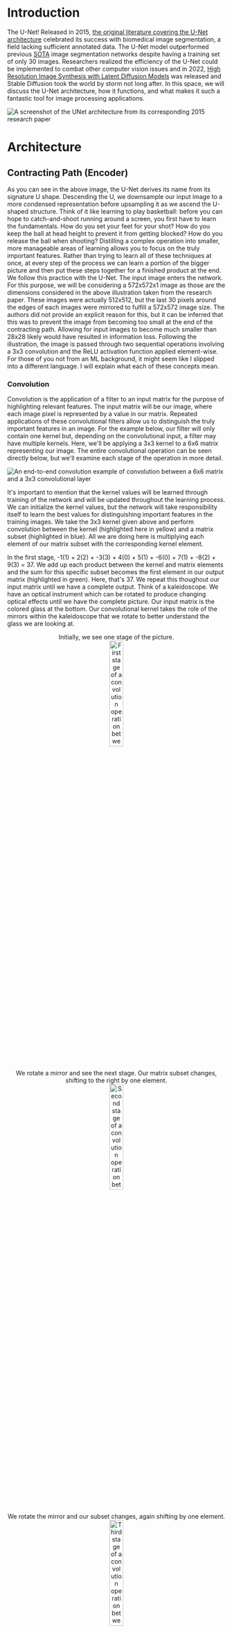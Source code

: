 # Introduction

The U-Net! Released in 2015, [the original literature covering the U-Net architecture](https://arxiv.org/abs/1505.04597) celebrated its success with biomedical image segmentation, a field lacking sufficient annotated data. The U-Net model outperformed previous [SOTA](https://github.com/ejohansson13/concepts_explained/blob/main/Acronyms.md) image segmentation networks despite having a training set of only 30 images. Researchers realized the efficiency of the U-Net could be implemented to combat other computer vision issues and in 2022, [High Resolution Image Synthesis with Latent Diffusion Models](https://arxiv.org/abs/2112.10752) was released and Stable Diffusion took the world by storm not long after. In this space, we will discuss the U-Net architecture, how it functions, and what makes it such a fantastic tool for image processing applications.

![A screenshot of the UNet architecture from its corresponding 2015 research paper](/UNet/Images/unet_architecture.png)
# Architecture

## Contracting Path (Encoder)

As you can see in the above image, the U-Net derives its name from its signature U shape. Descending the U, we downsample our input image to a more condensed representation before upsampling it as we ascend the U-shaped structure. Think of it like learning to play basketball: before you can hope to catch-and-shoot running around a screen, you first have to learn the fundamentals. How do you set your feet for your shot? How do you keep the ball at head height to prevent it from getting blocked? How do you release the ball when shooting? Distilling a complex operation into smaller, more manageable areas of learning allows you to focus on the truly important features. Rather than trying to learn all of these techniques at once, at every step of the process we can learn a portion of the bigger picture and then put these steps together for a finished product at the end. We follow this practice with the U-Net. The input image enters the network. For this purpose, we will be considering a 572x572x1 image as those are the dimensions considered in the above illustration taken from the research paper. These images were actually 512x512, but the last 30 pixels around the edges of each images were mirrored to fulfill a 572x572 image size. The authors did not provide an explicit reason for this, but it can be inferred that this was to prevent the image from becoming too small at the end of the contracting path. Allowing for input images to become much smaller than 28x28 likely would have resulted in information loss. Following the illustration, the image is passed through two sequential operations involving a 3x3 convolution and the ReLU activation function applied element-wise. For those of you not from an ML background, it might seem like I slipped into a different language. I will explain what each of these concepts mean.  

### Convolution
Convolution is the application of a filter to an input matrix for the purpose of highlighting relevant features. The input matrix will be our image, where each image pixel is represented by a value in our matrix. Repeated applications of these convolutional filters allow us to distinguish the truly important features in an image. For the example below, our filter will only contain one kernel but, depending on the convolutional input, a filter may have multiple kernels. Here, we'll be applying a 3x3 kernel to a 6x6 matrix representing our image. The entire convolutional operation can be seen directly below, but we'll examine each stage of the operation in more detail.

![An end-to-end convolution example of convolution between a 6x6 matrix and a 3x3 convolutional layer](/UNet/Images/convolution_with_calculations.png)

It's important to mention that the kernel values will be learned through training of the network and will be updated throughout the learning process. We can initialize the kernel values, but the network will take responsibility itself to learn the best values for distinguishing important features in the training images. We take the 3x3 kernel given above and perform convolution between the kernel (highlighted here in yellow) and a matrix subset (highlighted in blue). All we are doing here is multiplying each element of our matrix subset with the corresponding kernel element.

In the first stage, -1(1) + 2(2) + -3(3) + 4(0) + 5(1) + -6(0) + 7(1) + -8(2) + 9(3) = 37. We add up each product between the kernel and matrix elements and the sum for this specific subset becomes the first element in our output matrix (highlighted in green). Here, that's 37. We repeat this thoughout our input matrix until we have a complete output. Think of a kaleidoscope. We have an optical instrument which can be rotated to produce changing optical effects until we have the complete picture. Our input matrix is the colored glass at the bottom. Our convolutional kernel takes the role of the mirrors within the kaleidoscope that we rotate to better understand the glass we are looking at. 
<p align="center" width="100%">
  Initially, we see one stage of the picture. <br>
  <img src="/UNet/Images/cwc_first_stage.png" alt="First stage of a convolution operation between a matrix and a kernel" width="25%">
</p>

<p align="center" width="100%">
  We rotate a mirror and see the next stage. Our matrix subset changes, shifting to the right by one element. <br>
  <img src="/UNet/Images/cwc_second_stage.png" alt="Second stage of a convolution operation between a matrix and a kernel" width="25%"> 
</p>
 
<p align="center" width="100%">
  We rotate the mirror and our subset changes, again shifting by one element. <br>
  <img src="/UNet/Images/cwc_third_stage.png" alt="Third stage of a convolution operation between a matrix and a kernel" width="25%">  
</p>

<p align="center" width="100%">
  And again, completing the topmost row. For every step in our convolutional operation, the relevant matrix subset will be in blue.<br>
  <img src="/UNet/Images/cwc_fourth_stage.png" alt="Fourth stage of a convolution operation between a matrix and a kernel" width="25%">  
</p>

So far, we have only been looking at the top row of the kaleidoscope image. And so we shift the lens down slightly to the next stage. Accordingly, our matrix subset will shift down one row, and we will repeat the above process for the next row in our matrix. A lot of the image will look the same but we have swapped the topmost row for the next row down. ![Second row of a convolution operation between a matrix and a kernel](/UNet/Images/cwc_second_row.png) We complete the second row, shift down, and perform the same operations on the third row in our matrix. ![Third row of a convolution operation between a matrix and a kernel](/UNet/Images/cwc_third_row.png) We shift down another row and arrive at all the information our kaleidoscope has to offer and correspondingly all the information our kernel has taken from our input matrix. ![Fourth row of a convolution operation between a matrix and a kernel](/UNet/Images/cwc_fourth_row.png) 
As you can see in the example, our input matrix is 6x6 while our output matrix is 4x4. The reason for this decrease in size is that as we move the kernel around the input matrix, we lose out on the edgemost matrix elements. Convolution discards the edges of the image due to the incomplete context around those pixels, similar to our example.

#### Stride, Padding, and Kernel Size

Convolution is a more complex operation than the example presented above. Now that we've walked through a simplified example, let's touch on some more details of its functionality. 

##### Stride
Stride determines how our kernel moves around our input matrix. In our example above, we utilized a 3x3 kernel to filter our 6x6 input matrix. Our kernel shifted by one value as it maneuvred through our matrix. Our kernel operated with a stride of 1. The matrix subsets that interacted with our kernel are highlighted in blue below.
<p align="center" width="100%">
  <img src="/UNet/Images/convolution_stride_1.png" width="55%">
</p>

We can see that our kernel interacted with one 3x3 submatrix before shifting and interacting with the adjacent 3x3 submatrix. This is a stride of 1. If our kernel operated with a stride of 2, it would "skip" a value and operate on the next 3x3 submatrix. Let's look at which submatrices would be used if our kernel operated with a stride of 3.

<p align="center" width="100%">
  <img src="/UNet/Images/convolution_stride_3.png" width="55%">
</p>

Our kernel starts with the same initial submatrix. It then strides 3 values and selects the next submatrix. Reaching the end of the row, it shifts down. With a stride of 1, it would shift down by one row. But, our stride defines both how our kernel moves horizontally as well as vertically. With a stride of 3, we shift down by 3 values. Our next submatrix is selected. We then shift horizontally by another 3 values and arrive at the end of our input matrix. This leaves us with far fewer submatrices that interact with our kernel, which affects the size of our output matrix. We can visualize this below.

<p align="center" width="100%">
  <img src="/UNet/Images/convolution_stride_3_result.png" width="55%">
</p>

Our initial convolution operation with a stride of 1 gave us an output matrix of 4x4. With a stride of 3, the same convolutional kernel outputs a 2x2 matrix. Changing our stride changes the number of times our kernel interacts with our input matrix elements. With a stride of 3, it still touches every matrix element, but there are no overlapping values in our submatrices. Each 3x3 submatrix is isolated, convolved, then dispatched for the next submatrix. In contrast, our convolution with a stride of 1 had multiple overlapping values between operations. This allows the kernel to consider both the current window of data and its relation to our previous window, offering a comprehensive view of both the current submatrix and its broader context of neighboring data. Lengthening the stride narrows the kernel's focus to a singular window at a time and eliminates the context gleaned from shared values between operations. 

##### Padding
Another convolutional element is padding. Padding also affects the size of our convolutional output. In our initial example, we convolve a 6x6 input matrix and output a 4x4 matrix. Some information on the border of our matrix is lost because of the lack of corresponding context. Values along the edge of our matrix are minimized as they have fewer options to interact with the kernel. In order to mitigate that information loss, we can employ padding. Padding insulates our input matrix by appending it with rows and columns of additional data. The additional data offers broader context for our border values and allows them to be accordingly absorbed by our convolution function. This data usually follows one of two functions: mirroring or zeroing.

<p align="center" width="100%">
  <img src="/UNet/Images/convolution_padding_mirror.png" width="55%">
</p>

Mirroring, as seen above, involves copying the adjacent outer elements. The intuition behind mirroring is to extend the matrix with identical values to those along the border, ensuring the broader context extending our image follows the same distribution as our original matrix values. In our example above we padded by 1. We added 1 row on top of our matrix, 1 row along the bottom, 1 column to the left of our matrix, and 1 column to the right. We can pad by any number, up until duplicating the matrix height and width. Beyond that, there is no additional data to mirror. In the U-Net paper, input images to the network were 512x512 but were padded through mirroring to 572x572 to preserve coherency as the image features were downsampled. Increasing our image size by 15 in all directions requires mirroring the last 15 rows and columns of the input matrix.

<p align="center" width="100%">
  <img src="/UNet/Images/convolution_padding_zeros.png" width="55%">
</p>

An alternative option for padding is to pad with zeros. As demonstrated above, padding with zeros is autological. We append our input matrix with zeros along the border, extending our data to allow for the border values to factor into our convolutional operation. Padding with zeros diverges from mirroring in the emphasis placed along the border values. While mirroring emphasizes homogeneity in the extension of our input data, padding with zeros prefers to attend to the matrix's original data. It extends our input matrix by zeros, increasing our height and width but not compromising our original data. Instead we append zeros to prevent the new data from conflicting with our original input.

<p align="center" width="100%">
  <img src="/UNet/Images/convolution_padding_results.png" width="55%">
</p>

Above, we can see the results of either padding operation when convolved with our original 3x3 kernel. As you can see, in both cases, our output matrix has the same height and width as our input matrix. Padding by 1 preserves the dimensionality of our image and prevents the slight shrinkage of data that would otherwise occur. Additionally, you can see that the only disctinction between the output matrices lies along the edges. This is where we padded the image and logically this is where the difference is visualized. In fact, the inner 4x4 matrix are not only identical to each other, but identical to the original 4x4 output matrix we received from our convolution without padding, demonstrated below. 

<p align="center" width="100%">
  <img src="/UNet/Images/convolution_original_result.png" width="55%">
</p>

Padding allows control over the height and width of our output matrix without affecting the core values propagated throughout our network. By controlling the amount we pad to our input matrix, we have direct control over the size of our output matrix. If we want to preserve our height and width, we can pad by 1. If we actually want to increase the size of our output matrix, we can simply pad by a larger number. Regardless of our padding, we conserve both the values at the center of our output matrix and the center of our image. We don't have to worry about padding distorting our data perspective, as padding symmetrically always centers our input data. However, padding by too much would propagate nonsensical values along the edges of our output matrix. For that reason, our amount of padding is normally relatively small in proportion to our overall input matrix size. 

##### Kernel Size
The last convolutional variable we'll cover in this section is kernel size. In both the example above and the majority of the U-Net, 3x3 kernels are used for convolution. 3x3 convolutions are fairly ubiquitous throughout machine learning architectures. They offer a local context without considering too many values for each operation. Convolution with a 3x3 kernel ensures that only adjacent values are considered at every step. It also prevents overt downsizing of our matrix dimensions. Let's look at an example with a 5x5 convolutional kernel.

<p align="center" width="100%">
  <img src="/UNet/Images/convolution_kernel_five_by_five.png" width="55%">
</p>

As we can see, increasing our kernel to 5x5 has resulted in a decrease in the size of our output matrix. Considering more values at a time results in fewer operations needed to consider the entirety of our input matrix. 

<p align="center" width="100%">
  <img src="/UNet/Images/convolution_kernel_size_results.png" width="55%">
</p>

If we compare our output matrices between convolution with a 3x3 kernel and a 5x5 kernel, it's difficult to observe much similarity. Broadening the window for every convolution operation can result in an unbalanced impression of certain features in the data. Some features are overemphasized, while others seem to be underemphasized. 





Conclusion disclaimer: For the rest of this page, our convolution operations will be with a stride of 1 and padding 0, unless explicitly mentioned. 

### Rectified Linear Unit
Now that we thoroughly understand convolution, let's talk about activation functions. Continuing with our matrix example, we can take our output matrix and apply an element-wise activation function. An activation function takes in a value and acts like a security checkpoint at the airport. At the airport, if you have a bottle with liquid over a certain volume, you must empty it before continuing. Rules are in place and if you fall short of those rules, you alter your input before proceeding. Depending on the value input to the activation function, it may allow that value to pass unaffected or reject the value and replace it with 0. These actions will also change dependent on the respective activation function. The rectified linear unit (ReLU) activation function allows all nonnegative values to pass, and rejects negative values, setting them to 0.
<p align="center" width="100%">
  <img src="/UNet/Images/relu_activation_function.png" alt="A graph demonstrating the Rectified Linear Unit activation function" width="25%">
</p>

After passing our output matrix through the ReLU activation function, we have the following matrix. As you can see, only negative values were affected.
<p align="center" width="100%">
  <img src="/UNet/Images/matrix_after_activation.png" width="55%">
</p>

By passing our output matrix through this activation function, we are zeroing all negative values. This is important. Activation functions take on the nonlinear responsibility of our network. Without introducing any nonlinearity, we are bounding our network to linear representations. Regardless of our architecture or number of layers, a combination of linear operations will always result in a linear output and fail to capture a more complex relationship. This is illustrated in the graph below. We have a simple linear relationship (y=2x) and a more complex linear relationship (y=5(2(x-1)-2)-5). Both are attempting to model the quadratic relationship \(y= x^2\).
<p align="center" width="100%">
  <img src="/UNet/Images/linear_vs_nonlinear.png" alt="A simple example of linear operations failing to capture more complex data relationships"               width="30%">
</p>
  
Expressing this idea in 2-dimensions might seem reductive, but we can see that regardless of the number of operations in our linear relationship, we fail to adequately represent the quadratic curve. We can better capture it at a single instance, but linear operations will always fail to correctly model nonlinear relationships. Nonlinear activation functions allow us to represent more complex relationships in our data, a critical aspect of machine learning models. [Here is a video of Andrew Ng on nonlinear activation functions](https://www.youtube.com/watch?v=NkOv_k7r6no), explaining their functionality and importance if you want to learn more.

### Down-sampling (Max Pooling)
The stages mentioned above are repeated twice. Our initial image is passed through a convolution operation, then ReLU, and that result is passed through another round of convolution and activation functions. Next, we arrive at the downsampling step, illustrated in the below diagram with a red arrow.
<p align="center" width="100%">
  <img src="/UNet/Images/first_downsampling_step.png" alt="The first max pooling operation performed on the contracting path of the U-Net" 
        width="10%">
</p>

To downsample our matrix output, we perform a 2x2 max pooling operation. Max pooling maintains the most essential features of our image while condensing our information. Preservation of information while downsampling is crucial. Ultimately, our image will be condensed to a 28x28 representation. Any information lost during that compression will lead to poorer results at the final output of our model. Below, we can revisit our matrix example. To preserve size, let's keep the matrix after one convolution operation and activation function, rather than performing the dual operations used in the U-Net. At each 2x2 matrix subset, we will highlight the most relevant value and pass it on to our output matrix (highlighted in green).
<p align="center" width="100%">
  <img src="/UNet/Images/max_pooling.png" alt="Example of a max pooling operation transforming a 4x4 matrix into a 2x2 matrix" width="35%">
</p>

By emphasizing the most relevant features in our image, we are also diminishing the less important features. The network becomes less concerned with discoloration or lighting of an image and focuses on the critical features of the objects contained within the image.

Following the convolution, ReLU, and now max pooling operations, the most relevant features of the image have been highlighted for the network to learn. Distlling our higher-dimension image to a lower-dimension representation allows for easier and faster computations, especially when our images aren't 4x4 as in the example above, but 568x568. With each max pooling operation, we decrease our total number of pixels by 75%, halving both the number of rows and the number of columns in our matrix. By halving our matrix both horizontally and vertically, we have arrived at a much more compact image representation. 

### Channels
Let's take a step back and revisit convolution. They have an important feature I didn't touch on, channels. Channels are the third dimension for our image matrices. Similar to how images have a height and width, they also have channels. Channels represent the number of distinct spaces offering information on our image. Think of channels as a stack of our images. Each version of the image in the stack is a channel. Each channel in our stack offers a different perspective on our image. 

One way to think of this is through the RGB color space. RGB images are stored with three channels: red, green, and blue. Each channel focuses on one color in the image. We can look at the below image of a lake separated to its respective red, green, and blue channels. One channel in our image focuses on the intensity of red in the image. Another focuses on the green in our image, while the third channel focuses on the blue.
<p align="center" width="100%">
  <img src="/UNet/Images/image_channels.png" alt="An example image broken down to its respective red, green, and blue channels." width="75%">
</p>

Since we know that each image is a matrix, we can also consider channels as a stack of matrices. Each matrix in our stack corresponds to one channel in our image. Similar to above, our image will have three channels, one for each of the RGB colors. Therefore, our stack will have three matrices. Each matrix has the same height, width, and number of pixels. Each cell in our matrices corresponds to one pixel of our image. The value of each cell illustrates the magnitude of the channel-specific color in that pixel of our image. In the example below, these values will range from 0-1, with 0 demonstrating no magnitude and 1 representing absolute magnitude. As we can see, the upper-left pixel in our image appears to be fairly split between red and blue with a smaller emphasis on green. The bottom-left pixel appears to have a heavy red influence, but green and blue are also apparent in that image pixel.
<p align="center" width="100%">
  <img src="/UNet/Images/channels.png" alt="An image matrix with pixel values corresponding to its red, green, and blue channels." width="25%">
</p>

The examples above explain the concept of image channels by tying each channel to one of the RGB colors. However, channels don’t have to be restricted to the color space. Channels can represent any image feature, and often represent image information we take for granted visually, but are essential to a computer’s comprehension. Presenting an image in more channels offers more information on its features and gives the network more opportunities to learn image information.

The alternative to multiple channels for an image is only one channel. This is known as grayscale. If an image only has one channel, it lacks all of the other information we described. There is no information on color, saturation or anything besides the intensity of gray shading. A 0 in a pixel would represent white, and a 1 would represent black. Grayscale images only need one channel for information. When performing convolution, we control the number of channels in our output, allowing the network to broaden its image understanding. It can go beyond grayscale, and process multiple image features from different perspectives. In the paper, the first convolutional operation receives a grayscale image as input and converts it to 64 channels representing the image features. That diagram is presented below.
<p align="center" width="100%">
  <img src="/UNet/Images/unet_first_conv.png" width="10%">
</p>

Every rectangle indicating the image features will have the height and width dimensions near the bottom of the rectangle and the number of channels above the rectangle. A 572x572x1 image is input and broadened to 570x570x64. Our input image only holds one channel, as the biomedical images the network was trained on are all in grayscale. If we were training on RGB images, we could feed in images with 3 channels (572x572x3) and still have a 570x570x64 sized output. Convolution allows total control of the number of channels in an output image. Let's take a look at how that works.

### Convolution with Multiple Channels

In our initial convolution example, we explained that our convolutional filter would only contain one kernel. This was a simplified example. For more complex examples, i.e. when dealing with images with multiple channels, a convolutional filter is a collection of kernels, with one kernel for each input channel. When changing the number of channels in an output image through convolution, one filter exists for each output channel. Let's consider a multi-kernel, multi-filter example, expanding our convolution example from earlier before scaling up to the dimensions used in the paper.

In our earlier convolution example, we treated a singular 6x6 matrix as a grayscale image. Now let's consider a two-channel image. We'll have two 6x6 matrices representing our image. Those matrices are given below, and will be highlighted in their respective colors throughout the illustration. Keep in mind this is an example, so the values for the image, convolutional kernels, and output are all arbitrary.
<p align="center" width="100%">
  <img src="/UNet/Images/two_channel_image.png" width="45%">
</p>

If we want to expand this image to 3 channels, we would have one filter for each output channel we hope to generate. We would need three filters. Each filter would have one kernel for each channel of our input image. For us, that means each filter will have two kernels. That gives us three filters (one for each output channel), each with two kernels (one for each input channel). The filters are given below and will be highlighted in yellow throughout the example.
<p align="center">
  <img src="/UNet/Images/unet_filter1.png" width="30%" />
</p>
<p align="center">
  <img src="/UNet/Images/unet_filter2.png" width="30%" />
</p>
<p align="center">
  <img src="/UNet/Images/unet_filter3.png" width="30%" />
</p>

Now, let's perform convolution with these three filters. Each kernel corresponds to one image input channel. The first kernel in each filter will only interact with the first image channel and the second kernel in each filter will only ever interact with the second image channel. Feeding in our image, we repeat the same convolutional process described above. To save space, I've abstracted the calculations, but feel free to work them out for yourself.
<p align="center" width="100%">
  <img src="/UNet/Images/unet_conv_filter1.png" width="45%">
</p>

We move on to the second convolutional filter and repeat our convolution across both kernels. Each kernel interacts with one image channel and we output two matrices.
<p align="center" width="100%">
  <img src="/UNet/Images/unet_conv_filter2.png" width="45%">
</p>

We repeat the process with our third and final filter, applying its two kernels across our input image.
<p align="center" width="100%">
  <img src="/UNet/Images/unet_conv_filter3.png" width="45%">
</p>

We've taken our 6x6x2 image input and, through convolution, arrived at 6 4x4 matrices for our output. You can see these matrices below.
<p align="center" width="100%">
  <img src="/UNet/Images/unet_total_conv_1.png" width="75%">
</p>

You'll notice we want a 4x4x3 output, but we currently have 6 matrices. Each convolutional filter is responsible for one channel of our output image, so we sum across each filter. This is as simple as matrix addition and gives our expected image output of 4x4x3. That addition is illustrated below, along with the overall convolution result.
<p align="center" width="100%">
  <img src="/UNet/Images/unet_total_conv_2.png" width="65%">
</p>
<p align="center" width="100%">
  <img src="/UNet/Images/unet_total_conv_3.png" width="70%">
</p>

We have transformed our 6x6x2 input matrix into a 4x4x3 output. Convolution allowed the broadening of our two-channel image into three channels, offering additional perspectives for the network to better understand our image. Let's consider a higher-dimension example, the first convolution operation in the paper, but treat our input as an RGB image. In the paper, this is an expansion of a grayscale 572x572x1 to 570x570x64. We'll be treating it as an RGB image of size 572x572x3 convolved to 570x570x64.
<p align="center" width="100%">
  <img src="/UNet/Images/unet_first_conv.png" width="10%">
</p>

This will be a very similar process to the one explained above. Again, we'll have one 3x3 kernel for each input channel. Since our input image is 572x572x3, we have 3 kernels per filter. We have one filter for each output channel of our convolved image. Our output is going to be 570x570x64, so we need 64 filters. This gives us 64 filters (one for each output channel), each with 3 (number of input channels) kernels of dimension 3x3. Exactly like the example given above, each kernel corresponds to one input channel and outputs one matrix. The output matrices are then summed within each filter, giving us the same number of output channels as number of filters.

Convolution gives our network total control over the number of input and output channels. Each kernel corresponds to one input channel. Each filter corresponds to one output channel. Having a unique kernel for each image input channel allows the network to singularly determine the best parameters to highlight the image details contained within each channel. Having multiple kernels for each filter ensures that every output channel of our image contains an amalgamation of the information offered across every channel of our input image. This preservation of information throughout our convolutional operations plays a large role in the efficiency of the U-net and its success with small training sets.

Now that we understand convolution with multiple channels, we can better understand the importance of increasing channels while decreasing our data dimensions. Increasing the number of channels affords our network additional perspectives to digest image features. Compressing our images to smaller and smaller dimensions throughout the contracting path of the U-Net runs the risk of information loss. Doubling the number of channels after every downsampling operation mitigates that risk by augmenting the number of avenues available to the network to observe image features.

## Bridge
The stages described above (3x3 convolution, ReLU, 3x3 convolution, ReLU, 2x2 max pooling) are repeated multiple times before arriving at the bridge, the bottom of the U-shaped architecture. This is our link between the contractive path we have descended and the expansive path we will soon ascend. Our image is at its smallest dimension size. From our initial 572x572x1 matrix, we have arrived at a 32x32x512 representation. This is the output of the final max pooling operation (red arrow below) and serves as our input to the bridge.
<p align="center" width="100%">
  <img src="/UNet/Images/bridge.png" alt="Diagram of the bridge of the U-Net architure taken from the corresponding 2015 research paper" width="55%">
</p>

At these smaller dimensions, information preservation is critical. Our progress thus far, descending the contracting path and filtering the most important features, is redundant if information is lost at this bottleneck. Preserving relevant information from multiple perspectives was the motivation behind expanding the number of channels for our image features. We continue that process at the bridge, doubling our number of channels to 1024. Concurrently, we apply another convolution and activation function operation. This is the absolute bottom of our network. At this stage, we are focusing on the minutiae of our technique. You're practicing keeping your hands high running around the screen to catch the ball. You're staying on the tips of your toes in the act of catching the ball. You're training the flick of your wrist when releasing the ball for a shot. We are simultaneously practicing these micro details in 1024 different situations to determine the significant aspects of our technique we'll maintain when scaling our technique back up to the macro level. The U-Net is scrutinizing the image features that have been propagated to the bridge and retaining the features it considers essential. We apply one more convolution and activation function pairing before beginning the process of reassembling our image from its features and scaling back up to pixel-space. 

## Expansive Path (Decoder)
Throughout our encoder process, we performed multiple sequential operations. Convolutions were followed by an activation function, and multiple convolution-activation operations occurred before we downsampled our image features. The decoder section follows a similar process. We are now putting our techniques together in hopes of shooting the perfect shot, just like the network assembling the features it has learned from its training. Throughout the expansive path, we'll be scaling what we've learned. Rather than practicing catching the ball, setting our feet, and raising the ball to shoot individually, we will be practicing these skills together. The purpose of the encoder was to determine the most important image features and provide the network enough channels to inspect these features. The decoder's purpose is to amalgamate the information offered by each of these channels while restricting information loss. The decoder is responsible for rebuilding the image from the network's determined features and comparing the model output to our desired outcome. Learning at every stage of the decoder will be augmented through skip connections, which I'll cover below. 

After we arrived at the bottom of the U, our image features reached their smallest dimensions. Rather than continue downsampling, we begin upsampling and ascending the expansive path of the architecture. At some point, no matter how much you practice each technique individually, the only way to increase your proficiency with shooting coming off of a screen is incorporating your improved individual techniques into the holistic movement of shooting off of a screen. That is what we are doing here. We've distilled our task into its multiple separate techniques and now it is time to start putting it all together again and observing our improvement.

### Skip Connections
As we ascend the expansive path, we notice a significant change in the architecture from the contracting path. Skip connections, or connecting paths, offer an opportunity for our network to augment its learning at every decoding step through information from the corresponding encoding step. Skip connections link images at similar stages in their respective processes. These connections across the architecture boost our image understanding. Images from the contracting path are cropped and concatenated on to our expansive path images. Since images are taken from equivalent steps in their respective processes, they have an equal number of channels. Our expansive path images, immediately following upsampling (represented by the green arrow below), are augmented with their counterparts and the number of channels is doubled. Images from the contracting path are cropped so that they fit the size of their respective stage in the expansive path. In the illustration below, decoding stage images have dimensions of 392x392x64. Encoding stage images have dimensions of 568x568x64 and are cropped to match the height and width of their decoding stage counterparts. The crop is denoted by the dotted blue lines and the connecting path is illustrated by the gray arrow in the image below. After concatenating the two groups of image features together, we arrive at a 392x392x128 matrix representation. The concatenated contracting path image features are depicted as a white rectangle extending the expansive path image features.
<p align="center" width="100%">
  <img src="/UNet/Images/connecting_path_crop.png" alt="Crop of the U-Net architure taken from the corresponding 2015 research paper" width="60%">
</p>

The benefit here is that by combining the features present at the encoder stage with those present at the decoder stage, we obtain a more complete understanding of the image. We augment the learned semantic features of our data at the decoding stage with the spatial data provided by their encoding stage counterparts. Image channels contribute to the network's image comprehension, and concatenating decoding stage channels with their encoding stage complements provides additional context on the proximity and proportionality of image features. By concatenating the encoder stage representations to our decoder stage, we gain information from a higher resolution image and allow for more accurate image reconstruction. 

Throughout our basketball analogy, we've been breaking down the act of shooting a basketball while running around a screen into smaller and smaller movements. Practicing these smaller techniques allowed us to focus wholly on their improvement. We reached the smallest movements at the bridge of the U-Net: keeping your hands high to catch the ball, the flick of your wrist, etc. Now, we're incorporating these techniques into the entire movement. There is a risk. Abruptly scaling the concentration of your follow-through on a standing jump shot to a shot while decelerating, turning, and releasing runs the risk of information loss. Suddenly having to account for many more variables (slowing, turning, jumping) leads to less attention paid to the follow-through. We can mitigate this information loss by recounting the procession of events leading to a successful shot in-motion. We decelerate when we come to the screen. We begin turning our hips as soon as the ball hits our hands. We set our feet to jump. We rise, and release the ball. Remembering the broader context of these smaller techniques assuages their upscaling friction. It allows us to focus not just on the important movements we learned (releasing the ball correctly), but to integrate them seamlessly into the complete movement. Assimilating encoder-stage information mitigates the U-Net's information loss while upscaling. The decoder-stage information has been wholly attentive to the image features propagating through the network. The cropped encoder-stage features remind the network of the structural proximity of the image features. Consolidating the information present in both stages boosts the network's spatial awareness while maintaining its concentration on the most important image features. 

This concept is illustrated below, visualizing the learned semantic information present at the decoder stage, the spatial information present at the encoder stage, and the benefit of concatenating both stages' data together. This illustration is taken from [a video](https://www.youtube.com/watch?v=NhdzGfB1q74) explaining the overall U-Net architecture and its functionality.

<img src="/UNet/Images/decoder_stage_sc.png" width="33%" /> <img src="/UNet/Images/encoder_stage_sc.png" width="33%" /> <img src="/UNet/Images/combined_stage_sc.png" width="33%" />

### Up-Sampling
Two main approaches exist to upsampling: nearest neighbor interpolation and transposed convolution. Nearest neighbor interpolation is the original implementation covered in the research paper and, like max pooling, is very intuitive. Transposed convolutions are an alternative approach, [summarized below](#transposed-convolution). Nearest neighbor interpolation functions by expanding each image feature's footprint. We quadruple our matrix size by doubling the number of rows and doubling the number of columns in our data. We can convert a 2x2 matrix to a 4x4 matrix by doubling the representation of each value horizontally and vertically, as seen below.
<p align="center" width="100%">
  <img src="/UNet/Images/simple_upsampling.png" alt="Matrix example of simple upsampling operation" width="45%">
</p>

We quadruple every instance of our previous values to double our matrix's rows and columns. There are no kernels, learned values, or nonlinearity, offering a quick path to upsampling our compressed image features. After descending the contractive path, and compacting our image information, ascending our expansive path is focused on restoring the image to its original dimensions, while maintaining the features discovered through our descent. Nearest neighbor interpolation offers a quick upsampling operation without affecting our learned features.
<p align="center" width="100%">
  <img src="/UNet/Images/upsampling_step.png" alt="The last upsampling operation performed on the expanding path of the U-Net" width="30%">
</p>

Directly following our nearest neighbor operation, we perform 2x2 convolution. In the diagram above, the number of channels remains the same between upsampling (green arrow) and concatenating the encoder stage images with the decoder stage images (gray arrow). Two steps are performed sequentially in the green arrow illustrated above. 

First, nearest neighbor interpolation is performed as previously described. Every matrix value is quadrupled, doubling our matrix dimensions and giving us an upsampled representation of our image features. In the diagram above, that would double our 196x196x128 matrix to 392x392x128. Notice our number of channels has not changed. We're only affecting the height and width dimensions of our image features. Next, 2x2 convolution is performed to halve the number of channels. Convolution at this kernel size immediately filters our upsampled feature values. Continuing the example, our features would now have dimensions of 392x392x64. Convolution filters the upsampled values across the provided number of channels, setting the stage for concatenation with the encoder-stage features arriving via skip connection. We concatenate our encoder stage matrices (white half of rectangle above) to our upsampled image features (blue half of rectangle), arriving at the depicted 392x392x128 matrix. These image dimensions then proceed to the next stage of convolution and activation functions.

### Convolution and ReLU
Throughout the U-Net, our model's architecture has been dependent on the building blocks of convolution and ReLU functions. Convolution filters and emphasizes certain image features, while our activation functions introduce nonlinearity to model the image features. ... serve same function in decoder as in encoder ... image of blue arrows throughout architecture representing conv + activation functions ... max pooling and upsampling serve purpose of changing image dimensions, but conv+relu determine channels and feature importance ... summarize purpose of U-Net architecture ... conv+relu determine both semantic feature learning and spatial information learning, skip connections connect spatial information back from learned encoder stage to decoder stage ... cite SD paper referring to U-Net's "inductive bias for spatial information"

Repeat the funcitonality of conv+relu functions. Similarity to encoder stage blocks. 

Reorganize decoder section. Up-sampling -> convolution+ReLU -> skip connections.

#### Final Layer (1x1 Convolution)
<p align="center" width="100%">
  <img src="/UNet/Images/unet_architecture.png" alt="A screenshot of the UNet architecture from its corresponding 2015 research paper" width="65%">
</p>

We've propagated our image through the network, arriving at our final location to output our segmented image and measure our success. We've upscaled our image to the correct height and width, roughly matching our original pixel-space image dimensions. However, we have an incorrect number of channels. We can resolve this through convolution. Throughout our architecture, as mentioned in the previous section, sequential applications of convolution and ReLU functions were denoted by a blue arrow. The final operation in the diagram is illustrated with a disparate color. That arrow represents a singular convolution operation. Specifically, since we do not want to change the height and width of our image, a 1x1 convolution. Convolution employing 1x1 kernels allows for comprehensive control over the number of channels in our image output. In this case, receiving features with 64 channels and ouputting 2 channels solely requires 2 convolutional filters, each containing 64 kernels of size 1x1. [This video](https://www.youtube.com/watch?v=c1RBQzKsDCk) offers a great explanation on 1x1 convolutions, their utility, and use cases.
<p align="center" width="100%">
  <img src="/UNet/Images/unet_final_conv.png" alt="The final convolution operation taken from the Unet research paper" width="25%">
</p>

Something about two-channel structure. 0 channel has 0s everywhere except segmentation area. 1 channel has 1s in segmentation area, 0s everywhere else.

After feeding our image features through the network from start-to-finish, we are now ready to measure our performance. Was our network successful in picking up on the relevant information of our image? Could the model correctly segment that information, highlighting the appropriate segmentation area? Was the information correctly upscaled? Does everything in our ouput image look proportional? Let's compare our output to the provided ground-truth image and determine how successful we were.

### Error Function (Cross-Entropy)
We've done it. We've practiced setting our feet coming around the screen, we've practiced our hand positioning, and we've practiced our follow-through. We've spent time practicing each part of the technique separately and now it's time to put it all together. You run around the screen, catch the ball, shoot, and... CLANGGGG! Off front-rim. What happened? Somehow, somewhere in the process, something went wrong. You weren't expecting to get it right in your first attempt, were you? Despite the time and energy spent practicing your technique, something was off. Maybe it was the positioning of your feet or maybe it was your release point. This is a learning process. With time, you'll be able to adjust your shot as you learn more about what a good shot looks like and what a bad shot looks like. That learning process is exactly what happens with neural networks.

<p align="center" width="100%">
  <img src="/UNet/Images/unet_output_diagram.png" width="70%">
</p>

After the model outputs its predicted segmentation image, we compare our model's image to the provided ground-truth image, as illustrated above. The ground-truth image is the correct, expected answer. Any difference between our model output and the ground-truth is considered the loss. The function comparing our model output is logically called the loss function. The U-Net's loss function is cross-entropy. To perform cross-entropy, we first need to perform the softmax function. We apply the softmax function across our channel's two images... funneling the output into cross-entropy.

<p align="center" width="100%">
  <img src="/UNet/Images/softmax_diagram.png" width="50%">
</p>

Softmax takes our network's output across two channels and converts the raw values to probabilities. It funnels the network's calculations into a likelihood comparing each channel's probability per pixel. These probabilities sum to 1. With softmax, the network is calculating the likelihood that channel 0 (no segmentation) is dominant, or if channel 1 (segmentation area) is dominant. 

<p align="center" width="100%">
  <img src="/UNet/Images/cross_entropy.png" width="50%">
</p>

Cross-entropy compares those pixel probabilities to the ground-truth activations. In the example above, we can see that cross-entropy receives both the ground-truth image and model output. It returns a single value, describing the overall difference between the two.


Consult YT video on U-Net for another idea on explaining backpropagation. 3:25 mark.

Backpropagation is the feedback reception and adjustment a network undergoes in response to its performance. It is key to the success of any neural network. Throughout the training process, the network spends its time practicing and learning its task. It predicts values then adjusts its predictions in response to the training data's true values. In this case, the U-Net predicts its segmentations and finds out how good of a job it did. If it did a great job, it might go back and only slightly adjust its follow-through. If it did a really bad job, it might go back and do a serious rewrite of setting its feet and bringing the ball up to head height again. Backpropagation and its magnitude is decided by the network's loss function. For the U-Net, those loss functions are Softmax and Cross-Entropy. 

Cross entropy then compares every channel to the image's true labels and penalizes every pixel position with the incorrect label. With this approach, all image channels are encouraged to match the true image labels and incorrect labels are penalized. We compare the network's output to the true result and backpropagate the correctness through our network. If the network was close to the true result, the model will only slightly change its convolution values. If the prediction was far off from the correct result, the model may take more drastic efforts to update its weights for more accurate future predictions. This process is repeated until we have exhausted our set of training images. 

## Other

### Data Augmentation
<p align="center" width="100%">
  <img src="/UNet/Images/data_augmentation.png" alt="An example image showing data augmentation variations" width="50%">
</p>
  
When training on a limited set of images, as with biomedical image segmenation, it is important to maximize the value we extract from our training set. Data Augmenation is one possibility and plays a large role in the success of the U-Net with biomedical image segmentation. Data Augmentation performs a variety of operations on our images to build robustness in our model against new presentations of the same objects. We might flip our images horizontally, vertically, rotate, crop, or change the saturation of our images. The idea is to present the subject of the image in as many different conditions as possible, such that the network can identify our image subject regardless of the surrounding environment. After all, a bike will always be a bike. By presenting our images in various situations, our network learns to identify the object regardless of its context.

### Dropout
Machine learning models quickly become familiar with images included in the training set. As a result, they often struggle with data that differs from the training set. This is a common problem in machine learning, known as overfitting. The network comes to expect all future data to resemble the data it was trained on. To prevent our network from overfitting, we practice dropout. Our network is a collection of neurons and dropout randomly cancels neurons in the training process to allow all neurons to contribute equally to the network's decision-making. We don't want our network to become overly dependent on one neuron. Instead, we want the network to distribute its decision-making such that all neurons contribute to the network output. This gives us the best opportunity to adapt to new data presented to our model.

Think of our architecture as a human body. If you rigorously practice pushups, you are likely to successfully develop your pectoral, deltoid and tricep muscles. Your legs are likely going to be underdeveloped in comparison. When presented with a squat, you might struggle. By instead practicing exercises that work out more muscles in your body, you give yourself the best opportunity to succeed in any athletic endeavor. Dropout is similar. It randomly cancels neurons to ensure a full-body workout for our network. Rather than only practicing pushups, it occasionally cancels the working of your pectoral, deltoid, and tricep muscles. Instead, it might push your leg or back muscles to work. By preventing the overdevelopment of one muscle group, the network encourages a more balanced development. In turn, this balanced training builds strength in every neuron and leads to greater success when presented with new data.

### Transposed Convolution
Transpose convolution offers an alternative to nearest neighbor interpolation. It offers a learnable kernel to increase our spatial resolution to the desired dimensions. One explanation [can be found here](https://towardsdatascience.com/types-of-convolutions-in-deep-learning-717013397f4d) or videos approaching it from different perspectives can be found [here](https://www.youtube.com/watch?v=fMwti6zFcYY) and [here](https://www.youtube.com/watch?v=xoAv6D05j7g). We are creating a learnable kernel which pads our smaller matrix with zeros and performs convolution for an upsampled representation. Transpose convolution is a more complex operation and slightly more expensive in terms of both time and speed as a result. 

Imagine you have the perfect recipe for chicken wings. Unfortunately it only applies to five chicken wings and is enough to feed yourself for dinner every night, but you're having 10 friends over and want to increase the recipe to accomodate everyone. You could multiply the recipe by 10 to have enough food for you and your guests. This would be nearest neighbor interpolation. But, maybe extrapolating the recipe 10x causes a slight loss in the tanginess from the lime zest or in the sweetness from your honey. You could practice multiple times, changing the ingredients and playing with the spice levels until you arrive at a new recipe you enjoy for 10 people. This would require multiple stages of practicing, tasting the wings, and rewriting the recipe until you're happy with the final product. This would be transpose convolution and has the associated time cost in perfecting its recipe as well.

### Disclaimer: Padding in Convolution
Some details were abstracted through this explanation, including the size of our training set images. Our image set is actually 512x512 pixels, expanded to 572x572 by mirroring the last 30 pixels around the edge of the image. This method is known as padding where a matrix is extended to preserve the boundary information. Think about our approach to convolution. We lost the outer boundary of pixels for every convolution operation we performed. Only the pixels with surrounding context were passed through our convolutional filter. To ensure no edge information was lost in these calculations, we initially pad our 512x512 images to 572x572 by mirroring the 30 pixels around the edge of our image. Padding and stride are important details in convolution we didn't get a chance to explore while examining the U-Net. If you want to read more about them, I [suggest the following website](https://d2l.ai/chapter_convolutional-neural-networks/padding-and-strides.html).

# Examples

Below are some examples of the U-Net's functionality from a self-trained U-Net on the following [dataset](https://molab.es/datasets-brain-metastasis-1/?type=metasrd). The dataset contains images of a metastasis in the brain from Patient 040102. More information can be found in the code subdirectory of the U-Net folder. The U-Net was provided high-resolution imaging of the patient's brain across multiple time points and slowly learned to segment the metastasis from the provided annotated segmentations before being evaluated on images it was not trained on.

<p align="center" width=100%>
  <img src="/UNet/Images/0172_img.png" width="15%" /> <img src="/UNet/Images/0172_msk.png" width="15%" /> <img src="/UNet/Images/0172_pred.png" width="15%" />
</p>

<p align="center" width=100%>
  <img src="/UNet/Images/0185_img.png" width="15%" /> <img src="/UNet/Images/0185_msk.png" width="15%" /> <img src="/UNet/Images/0185_pred.png" width="15%" />
</p>

<p align="center" width=100%>
  <img src="/UNet/Images/0205_img.png" width="15%" /> <img src="/UNet/Images/0205_msk.png" width="15%" /> <img src="/UNet/Images/0205_pred.png" width="15%" />
</p>

As you can see above, the model demonstrates some success in segmenting the larger instances in the brain, but lacks nuance. The provided ground-truth examples mirror a coastline, accounting for minute details in the metastasis area. The U-Net predicitions lack this detail, and favor a circular segmentation, likely resulting from the loss metrics the model was trained on and the minimal resources put towards training this model. Let's look at how the model performs with smaller segmentation areas. Does the struggle to capture detail in the segmentation area result in an inability to segment smaller instances?
<p align="center" width=100%>
  <img src="/UNet/Images/0457_img.png" width="15%" /> <img src="/UNet/Images/0457_msk.png" width="15%" /> <img src="/UNet/Images/0457_pred.png" width="15%" />
</p>

<p align="center" width=100%>
  <img src="/UNet/Images/0530_img.png" width="15%" /> <img src="/UNet/Images/0530_msk.png" width="15%" /> <img src="/UNet/Images/0530_pred.png" width="15%" />
</p>

<p align="center" width=100%>
  <img src="/UNet/Images/0531_img.png" width="15%" /> <img src="/UNet/Images/0531_msk.png" width="15%" /> <img src="/UNet/Images/0531_pred.png" width="15%" />
</p>

It's a mixed bag. Some smaller segmentation instances are captured well by the model, while it misses others entirely. The U-Net still favors a circular segmentation area, regardless of the size, for all predictions. The U-Net has demonstrated success with large and small segmentation areas. Its primary limitation seems to be its inability to capture the nuance of segmentation instances. Does the U-Net demonstrate any further issues in its segmentation predictions?

<p align="center" width=100%>
  <img src="/UNet/Images/0551_img.png" width="15%" /> <img src="/UNet/Images/0551_msk.png" width="15%" /> <img src="/UNet/Images/0551_pred.png" width="15%" />
</p>

<p align="center" width=100%>
  <img src="/UNet/Images/0552_img.png" width="15%" /> <img src="/UNet/Images/0552_msk.png" width="15%" /> <img src="/UNet/Images/0552_pred.png" width="15%" />
</p>

In both of the images above, the segmentation area is large. We might expect our model to provide an inadequate border of the area, similar to our previous examples. Instead, the model predicts a much smaller segmentation area. The model lacks confidence in predicting a larger segmentation area despite previously successful performances with similarly sized segmentation instances. Let's take a look through the lens of the U-Net and what the model receives as input to understand its decision-making. 

<p align="center" width=100%>
  <img src="/UNet/Images/z_0551_img.png" width="15%" /> <img src="/UNet/Images/0551_msk.png" width="15%" /> <img src="/UNet/Images/0551_pred.png" width="15%" />
</p>

<p align="center" width=100%>
  <img src="/UNet/Images/z_0552_img.png" width="15%" /> <img src="/UNet/Images/0552_msk.png" width="15%" /> <img src="/UNet/Images/0552_pred.png" width="15%" />
</p>

It's difficult to see any segmentation area and understandable why the model would struggle to correctly highlight the relevant area. Let's revisit our original three examples to view the correlation between model input and a more successful segmentation prediction.

<p align="center" width=100%>
  <img src="/UNet/Images/z_0172_img.png" width="15%" /> <img src="/UNet/Images/0172_msk.png" width="15%" /> <img src="/UNet/Images/0172_pred.png" width="15%" />
</p>

<p align="center" width=100%>
  <img src="/UNet/Images/z_0185_img.png" width="15%" /> <img src="/UNet/Images/0185_msk.png" width="15%" /> <img src="/UNet/Images/0185_pred.png" width="15%" />
</p>

<p align="center" width=100%>
  <img src="/UNet/Images/z_0205_img.png" width="15%" /> <img src="/UNet/Images/0205_msk.png" width="15%" /> <img src="/UNet/Images/0205_pred.png" width="15%" />
</p>

Medical imaging is a complex technology. Patient movement during examination and instrument calibration play important roles in the success of [medical scans](https://www.ncbi.nlm.nih.gov/pmc/articles/PMC5447676/). The examples above highlight the limitations of an automatic detection model dependent on low signal-to-noise ratio imaging inputs. This model was far from perfect, it was created solely to serve as an implementation example for the U-Net technology presented in this page. Developing a model for industry would require many more iterations, careful tuning, and, in such a high-risk domain, likely still be semi-automatic and reliant on human annotation for support. The model would certainly need to be improved, but so could the data input to the model.

## Improving Input Data

The industry shift to [data improvement over model improvement](https://www.enterpriseai.news/2021/10/08/ai-modeling-reinvented-its-time-to-shift-to-better-data-rather-than-just-building-better-models/) for machine learning represents a fundamental change in perspective. The early focus of machine learning models was to improve models' performance by tuning parameters, activation functions, and altering model architectures. Newer advancements in machine learning are increasingly focused on improving the model input for superior model output. [Dall-E 3](https://cdn.openai.com/papers/dall-e-3.pdf) focused on improved text captioning in the training data for greater prompt fidelity in the generated images. That paper theorized that previous text to image models' inability to holistically capture the sentiment of textual prompts arose from "noisy and inacurate image captions in the training dataset". They remedied the situation by training a custom image captioning model to improve textual captions of training images and highlighted the importance of data in achieving efficacious generative models. The lead author of that paper, James Betker, affirmed as much in his [personal blog](https://nonint.com/2023/06/10/the-it-in-ai-models-is-the-dataset/). Successful model architectures with non-detrimental hyperparameters trained for a long enough time converge to approximately equivalent representations of their dataset. At once this is exceedingly apparent and incredibly unintuitive. If the fundamental role of a model is to accurately represent its data, it makes sense that architecture, optimization, and various configurations become arbitrary. Successful models will successfully model their data. But, this requires a strong mentality shift from academic projects in machine learning where the same choices rendered arbitrary by generative model-level training are the cornerstones of successful training on smaller datasets. All of which is a lot of words to say that the successful training of smaller models, e.g. this U-Net trained on biomedical images, is predicated on configuration choices but, even more so on the data it is trained on.

Thank you for reading! I hope you enjoyed this explanation of the U-Net, intended for readers without any background ML knowledge to understand the architecture and training process of the model. Feel free to check out some of my other model explanations in their respective folders!
